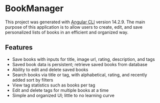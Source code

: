 # BookManager

This project was generated with [Angular CLI](https://github.com/angular/angular-cli) version 14.2.9. The main purpose of this application is to allow users to create, edit, and save personalized lists of books in an efficient and organized way.

## Features
- Save books with inputs for title, image url, rating, description, and tags
- Saved book data is persistent; retrieve saved books from database
- Ability to edit and delete saved books
- Search books via title or tag, with alphabetical, rating, and recently added sort by filters
- View tag statistics such as books per tag
- Edit and delete tags for multiple books at a time
- Simple and organized UI; little to no learning curve
